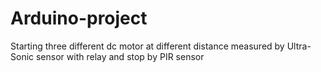 # Arduino-project
Starting three different dc motor at different distance measured by Ultra-Sonic sensor with relay and stop by PIR sensor 
